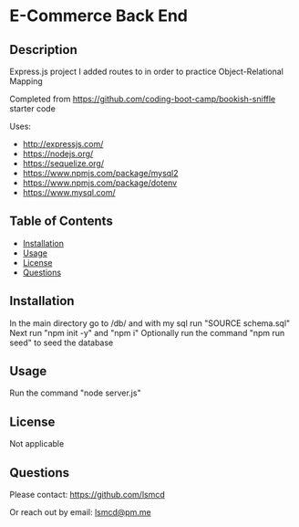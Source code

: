 # E-Commerce Back End

## Description

Express.js project I added routes to in order to practice Object-Relational Mapping

Completed from <https://github.com/coding-boot-camp/bookish-sniffle> starter code

Uses:

- <http://expressjs.com/>
- <https://nodejs.org/>
- <https://sequelize.org/>
- <https://www.npmjs.com/package/mysql2>
- <https://www.npmjs.com/package/dotenv>
- <https://www.mysql.com/>

## Table of Contents

- [Installation](#installation)
- [Usage](#usage)
- [License](#license)
- [Questions](#questions)

## Installation

In the main directory go to /db/ and with my sql run "SOURCE schema.sql"
Next run "npm init -y" and "npm i"
Optionally run the command "npm run seed" to seed the database

## Usage

Run the command "node server.js"

## License

Not applicable

## Questions

Please contact: <https://github.com/lsmcd>  

Or reach out by email: <lsmcd@pm.me>
